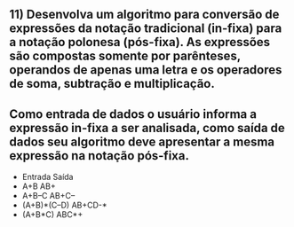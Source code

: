 ## 11) Desenvolva um algoritmo para conversão de expressões da notação tradicional (in-fixa) para a notação polonesa (pós-fixa). As expressões são compostas somente por parênteses, operandos de apenas uma letra e os operadores de soma, subtração e multiplicação.
## Como entrada de dados o usuário informa a expressão in-fixa a ser analisada, como saída de dados seu algoritmo deve apresentar a mesma expressão na notação pós-fixa.

 
 - Entrada                 Saída
 - A+B                     AB+
 - A+B–C                   AB+C–
 - (A+B)\*(C–D)             AB+CD-\*
 - (A+B\*C)                 ABC\*+





